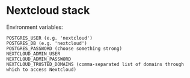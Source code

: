 # Nextcloud stack

Environment variables:
```
POSTGRES_USER (e.g. 'nextcloud')
POSTGRES_DB (e.g. 'nextcloud')
POSTGRES_PASSWORD (choose something strong)
NEXTCLOUD_ADMIN_USER
NEXTCLOUD_ADMIN_PASSWORD
NEXTCLOUD_TRUSTED_DOMAINS (comma-separated list of domains through which to access Nextcloud)
```
